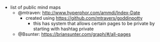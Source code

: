   * list of public mind maps
    * @mtraven: http://www.hyperphor.com/ammdi/Index-Date
      * created using https://github.com/mtravers/goddinpotty
        * this has system that allows certain pages to be private by starting with hashtag private
    * @Bsunter: https://briansunter.com/graph/#/all-pages

